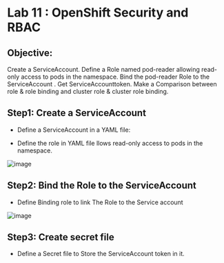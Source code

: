 # Lab 11 : OpenShift Security and RBAC

## Objective: 
Create a ServiceAccount. Define a Role named pod-reader allowing read-only access to pods in the namespace. Bind the pod-reader Role to the ServiceAccount . Get ServiceAccounttoken. Make a Comparison between role & role binding and cluster role & cluster role binding.


## Step1: Create a ServiceAccount

- Define a ServiceAccount in a YAML file:

- Define the role in YAML file llows read-only access to pods in the namespace.

![image](https://github.com/ramy282/iVolve_OJT/assets/60857262/6bf491ac-e3c4-4dba-80d8-fd20af61d398)


## Step2: Bind the Role to the ServiceAccount

- Define Binding role to link The Role to the Service account
  
![image](https://github.com/ramy282/iVolve_OJT/assets/60857262/c4eb21f4-0e82-4db9-bfdc-c1d73f35a371)

## Step3: Create secret file

- Define a Secret file to Store the ServiceAccount token in it.

  



